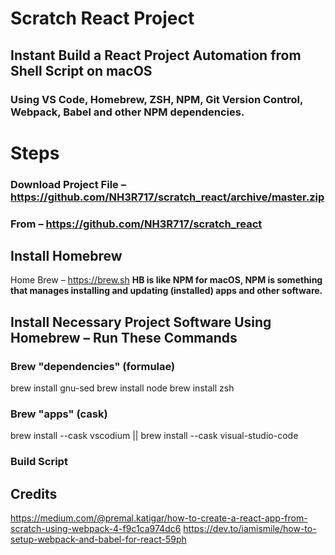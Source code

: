 # Scratch React Project
## Instant Build a React Project Automation from Shell Script on macOS
### Using VS Code, Homebrew, ZSH, NPM, Git Version Control, Webpack, Babel and other NPM dependencies.

# Steps

### Download Project File – https://github.com/NH3R717/scratch_react/archive/master.zip
### From – https://github.com/NH3R717/scratch_react

## Install Homebrew
Home Brew – https://brew.sh
**HB is like NPM for macOS, NPM is something that manages installing and updating (installed) apps and other software.**

## Install Necessary Project Software Using Homebrew  – Run These Commands

### Brew "dependencies" (formulae)

brew install gnu-sed
brew install node
brew install zsh

### Brew "apps" (cask)
brew install --cask vscodium
||
brew install --cask visual-studio-code

### Build Script


## Credits
https://medium.com/@premal.katigar/how-to-create-a-react-app-from-scratch-using-webpack-4-f9c1ca974dc6
https://dev.to/iamismile/how-to-setup-webpack-and-babel-for-react-59ph